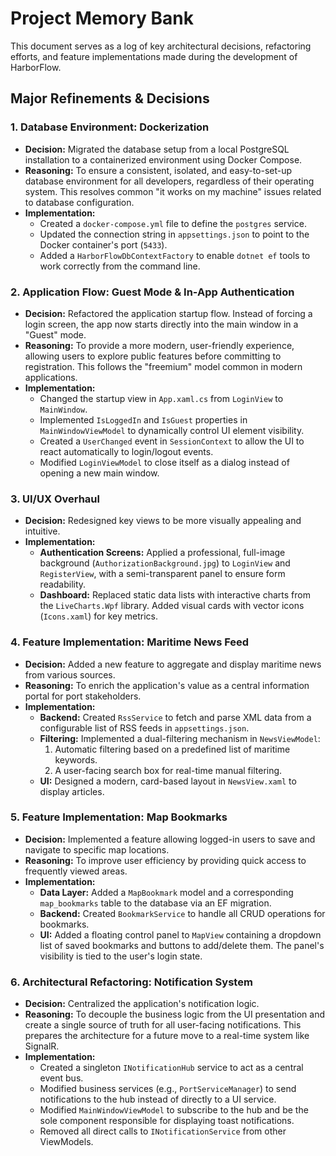 # Project Memory Bank

This document serves as a log of key architectural decisions, refactoring efforts, and feature implementations made during the development of HarborFlow.

## Major Refinements & Decisions

### 1. Database Environment: Dockerization

- **Decision:** Migrated the database setup from a local PostgreSQL installation to a containerized environment using Docker Compose.
- **Reasoning:** To ensure a consistent, isolated, and easy-to-set-up database environment for all developers, regardless of their operating system. This resolves common "it works on my machine" issues related to database configuration.
- **Implementation:**
    - Created a `docker-compose.yml` file to define the `postgres` service.
    - Updated the connection string in `appsettings.json` to point to the Docker container's port (`5433`).
    - Added a `HarborFlowDbContextFactory` to enable `dotnet ef` tools to work correctly from the command line.

### 2. Application Flow: Guest Mode & In-App Authentication

- **Decision:** Refactored the application startup flow. Instead of forcing a login screen, the app now starts directly into the main window in a "Guest" mode.
- **Reasoning:** To provide a more modern, user-friendly experience, allowing users to explore public features before committing to registration. This follows the "freemium" model common in modern applications.
- **Implementation:**
    - Changed the startup view in `App.xaml.cs` from `LoginView` to `MainWindow`.
    - Implemented `IsLoggedIn` and `IsGuest` properties in `MainWindowViewModel` to dynamically control UI element visibility.
    - Created a `UserChanged` event in `SessionContext` to allow the UI to react automatically to login/logout events.
    - Modified `LoginViewModel` to close itself as a dialog instead of opening a new main window.

### 3. UI/UX Overhaul

- **Decision:** Redesigned key views to be more visually appealing and intuitive.
- **Implementation:**
    - **Authentication Screens:** Applied a professional, full-image background (`AuthorizationBackground.jpg`) to `LoginView` and `RegisterView`, with a semi-transparent panel to ensure form readability.
    - **Dashboard:** Replaced static data lists with interactive charts from the `LiveCharts.Wpf` library. Added visual cards with vector icons (`Icons.xaml`) for key metrics.

### 4. Feature Implementation: Maritime News Feed

- **Decision:** Added a new feature to aggregate and display maritime news from various sources.
- **Reasoning:** To enrich the application's value as a central information portal for port stakeholders.
- **Implementation:**
    - **Backend:** Created `RssService` to fetch and parse XML data from a configurable list of RSS feeds in `appsettings.json`.
    - **Filtering:** Implemented a dual-filtering mechanism in `NewsViewModel`:
        1.  Automatic filtering based on a predefined list of maritime keywords.
        2.  A user-facing search box for real-time manual filtering.
    - **UI:** Designed a modern, card-based layout in `NewsView.xaml` to display articles.

### 5. Feature Implementation: Map Bookmarks

- **Decision:** Implemented a feature allowing logged-in users to save and navigate to specific map locations.
- **Reasoning:** To improve user efficiency by providing quick access to frequently viewed areas.
- **Implementation:**
    - **Data Layer:** Added a `MapBookmark` model and a corresponding `map_bookmarks` table to the database via an EF migration.
    - **Backend:** Created `BookmarkService` to handle all CRUD operations for bookmarks.
    - **UI:** Added a floating control panel to `MapView` containing a dropdown list of saved bookmarks and buttons to add/delete them. The panel's visibility is tied to the user's login state.

### 6. Architectural Refactoring: Notification System

- **Decision:** Centralized the application's notification logic.
- **Reasoning:** To decouple the business logic from the UI presentation and create a single source of truth for all user-facing notifications. This prepares the architecture for a future move to a real-time system like SignalR.
- **Implementation:**
    - Created a singleton `INotificationHub` service to act as a central event bus.
    - Modified business services (e.g., `PortServiceManager`) to send notifications to the hub instead of directly to a UI service.
    - Modified `MainWindowViewModel` to subscribe to the hub and be the sole component responsible for displaying toast notifications.
    - Removed all direct calls to `INotificationService` from other ViewModels.
